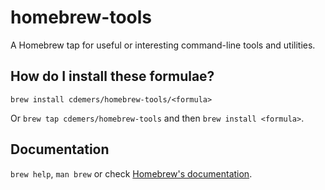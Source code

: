 # homebrew-tools
A Homebrew tap for useful or interesting command-line tools and utilities.

## How do I install these formulae?

`brew install cdemers/homebrew-tools/<formula>`

Or `brew tap cdemers/homebrew-tools` and then `brew install <formula>`.

## Documentation

`brew help`, `man brew` or check [Homebrew's documentation](https://docs.brew.sh).
